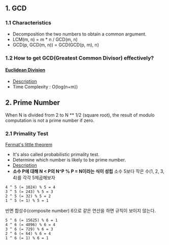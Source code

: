 ## 1. GCD

### 1.1 Characteristics  

* Decomposition the two numbers to obtain a common argument.
* LCM(m, n) = m * n / GCD(m, n)
* GCD(p, GCD(m, n)) = GCD(GCD(p, m), n)

### 1.2 How to get GCD(Greatest Common Divisor) effectively?

#### [Euclidean Division]()

* [Description](https://en.wikipedia.org/wiki/Euclidean_division)
* Time Complexity : O(log(n+m))

## 2. Prime Number

When N is divided from 2 to N ** 1/2 (square root), the result of modulo computation is not a prime number if zero.

### 2.1 Primality Test

[Fermat's little theorem]()

* It's also called probabilistic primality test.
* Determine which number is likely to be prime number.
* [Description](https://en.wikipedia.org/wiki/Fermat%27s_little_theorem)
* **소수 P에 대해 N < P의 N^P % P = N이라는 식이 성립**
소수 5보다 작은 수(1, 2, 3, 4)를 각각 5제곱해보자

```
4 ^ 5 (= 1024) % 5 = 4
3 ^ 5 (= 243) % 5 = 3
2 ^ 5 (= 32) % 5 = 2
1 ^ 5 (= 1) % 5 = 1
```

반면 합성수(composite number) 6으로 같은 연산을 하면 규칙이 보이지 않는다.

```
5 ^ 6 (= 15625) % 6 = 1
4 ^ 6 (= 4096) % 6 = 4
3 ^ 6 (= 729) % 6 = 3
2 ^ 6 (= 64) % 6 = 4
1 ^ 6 (= 1) % 6 = 1
```